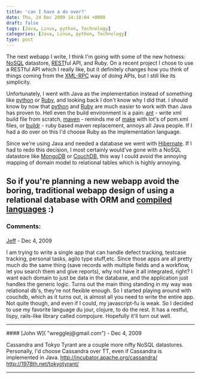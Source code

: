 ```yaml
---
title: 'can I have a do over?'
date: Thu, 24 Dec 2009 14:18:04 +0000
draft: false
tags: [Java, Linux, python, Technology]
categories: [Java, Linux, python, Technology]
type: post
---
```


The next webapp I write, I think I'm going with some of the new hotness: [NoSQL](http://en.wikipedia.org/wiki/NoSQL) datastore, [REST](http://en.wikipedia.org/wiki/Representational_State_Transfer)ful API, and Ruby. On a recent project I chose to use a RESTful API which I really like, but it definitely changes how you think of things coming from the [XML-RPC](http://www.xmlrpc.com) way of doing APIs, but I still like its simplicity.

Unfortunately, I went with Java as the implementation instead of something like [python](http://www.python.org/) or [Ruby](http://www.ruby-lang.org/en/), and looking back I don't know why I did that. I should know by now that [python](http://www.python.org) and [Ruby](http://www.ruby-lang.org/en/) are much easier to work with than Java has proven to. Hell even the build environment is a pain: [ant](http://ant.apache.org/) - write xml build file from scratch, [maven](http://maven.apache.org/) - reminds me of [make](http://www.gnu.org/software/make/) with lot's of pom.xml files, or [buildr](http://buildr.apache.org/) - ruby based maven replacement, annoys all Java people. If I had a do over on this I'd choose Ruby as the implementation language.

Since we're using Java and needed a database we went with [Hibernate](http://www.hibernate.org). If I had to redo this decision, I most certainly would've gone with a NoSQL datastore like [MongoDB](http://www.mongodb.org/display/DOCS/Home) or [CouchDB](http://couchdb.apache.org/), this way I could avoid the annoying mapping of domain model to relational tables which is highly annoying.

So if you're planning a new webapp avoid the boring, traditional webapp design of using a relational database with ORM and [compiled languages](http://java.com/en/) :)
---
### Comments:
#### 
[Jeff]( "jweiss@redhat.com") - <time datetime="2009-12-24 18:49:34">Dec 4, 2009</time>

I am trying to write a single app that can handle defect tracking, testcase tracking, personal tasks, agilo type stuff,etc. Since those apps are all pretty much do the same thing (save records with multiple fields and a workflow, let you search them and give reports), why not have it all integrated, right? I want each domain to just be data in the database, and the application just handles the generic logic. Turns out the main thing standing in my way was relational db's, they're not flexible enough. So I started playing around with couchdb, which as it turns out, is almost all you need to write the entire app. Not quite though, and even if I could, my javascript-fu is weak. So I decided to use my favorite language du jour, clojure, to do the rest. It has a restful, lispy, rails-like library called compojure. Hopefully it'll turn out well.
<hr />
#### 
[John W]( "wregglej@gmail.com") - <time datetime="2009-12-24 12:04:47">Dec 4, 2009</time>

Cassandra and Tokyo Tyrant are a couple more nifty NoSQL datastores. Personally, I'd choose Cassandra over TT, even if Cassandra is implemented in Java. http://incubator.apache.org/cassandra/ http://1978th.net/tokyotyrant/
<hr />
